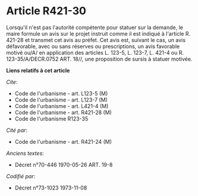 # Article R421-30

Lorsqu'il n'est pas l'autorité compétente pour statuer sur la demande, le maire formule un avis sur le projet instruit comme
il est indiqué à l'article R. 421-28 et transmet cet avis au préfet. Cet avis est, suivant le cas, un avis défavorable, avec
ou sans réserves ou prescriptions, un avis favorable motivé ou/A/ en application des articles L. 123-5, L. 123-7, L. 421-4 ou
R. 123-35/A/DECR.0752 ART. 18//, une proposition de sursis à statuer motivée.

**Liens relatifs à cet article**

_Cite_:

  - Code de l'urbanisme - art. L123-5 (M)
  - Code de l'urbanisme - art. L123-7 (M)
  - Code de l'urbanisme - art. L421-4 (M)
  - Code de l'urbanisme - art. R421-28 (M)
  - Code de l'urbanisme R123-35

_Cité par_:

  - Code de l'urbanisme - art. R421-24 (M)

_Anciens textes_:

  - Décret n°70-446 1970-05-26 ART. 19-8

_Codifié par_:

  - Décret n°73-1023 1973-11-08
